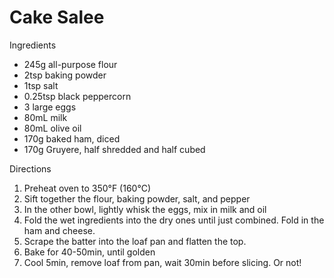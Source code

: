 # Cake Salee

Ingredients
* 245g all-purpose flour
* 2tsp baking powder
* 1tsp salt
* 0.25tsp black peppercorn
* 3 large eggs
* 80mL milk
* 80mL olive oil
* 170g baked ham, diced
* 170g Gruyere, half shredded and half cubed

Directions
1. Preheat oven to 350°F (160°C)
2. Sift together the flour, baking powder, salt, and pepper
3. In the other bowl, lightly whisk the eggs, mix in milk and oil
4. Fold the wet ingredients into the dry ones until just combined.
   Fold in the ham and cheese.
5. Scrape the batter into the loaf pan and flatten the top.
6. Bake for 40-50min, until golden
7. Cool 5min, remove loaf from pan, wait 30min before slicing.  Or not!